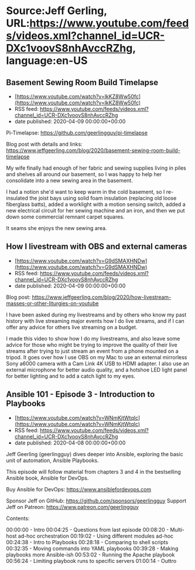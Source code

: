 # Source:Jeff Gerling, URL:https://www.youtube.com/feeds/videos.xml?channel_id=UCR-DXc1voovS8nhAvccRZhg, language:en-US

## Basement Sewing Room Build Timelapse
 - [https://www.youtube.com/watch?v=lkKZ8Ww50fc](https://www.youtube.com/watch?v=lkKZ8Ww50fc)
 - RSS feed: https://www.youtube.com/feeds/videos.xml?channel_id=UCR-DXc1voovS8nhAvccRZhg
 - date published: 2020-04-09 00:00:00+00:00

Pi-Timelapse: https://github.com/geerlingguy/pi-timelapse

Blog post with details and links: https://www.jeffgeerling.com/blog/2020/basement-sewing-room-build-timelapse

My wife finally had enough of her fabric and sewing supplies living in piles and shelves all around our basement, so I was happy to help her consolidate into a new sewing area in the basement.

I had a notion she'd want to keep warm in the cold basement, so I re-insulated the joist bays using solid foam insulation (replacing old loose fiberglass batts), added a worklight with a motion sensing switch, added a new electrical circuit for her sewing machine and an iron, and then we put down some commercial remnant carpet squares.

It seams she enjoys the new sewing area.

## How I livestream with OBS and external cameras
 - [https://www.youtube.com/watch?v=G9dSMAXHNDw](https://www.youtube.com/watch?v=G9dSMAXHNDw)
 - RSS feed: https://www.youtube.com/feeds/videos.xml?channel_id=UCR-DXc1voovS8nhAvccRZhg
 - date published: 2020-04-09 00:00:00+00:00

Blog post: https://www.jeffgeerling.com/blog/2020/how-livestream-masses-or-other-liturgies-on-youtube

I have been asked during my livestreams and by others who know my past history with live streaming major events how I do live streams, and if I can offer any advice for others live streaming on a budget.

I made this video to show how I do my livestreams, and also leave some advice for those who might be trying to improve the quality of their live streams after trying to just stream an event from a phone mounted on a tripod. It goes over how I use OBS on my Mac to use an external mirrorless Sony a6000 camera with a Cam Link 4K USB to HDMI adapter. I also use an external microphone for better audio quality, and a hotshoe LED light panel for better lighting and to add a catch light to my eyes.

## Ansible 101 - Episode 3 - Introduction to Playbooks
 - [https://www.youtube.com/watch?v=WNmKjtWtqIc](https://www.youtube.com/watch?v=WNmKjtWtqIc)
 - RSS feed: https://www.youtube.com/feeds/videos.xml?channel_id=UCR-DXc1voovS8nhAvccRZhg
 - date published: 2020-04-08 00:00:00+00:00

Jeff Geerling (geerlingguy) dives deeper into Ansible, exploring the basic unit of automation, Ansible Playbooks.

This episode will follow material from chapters 3 and 4 in the bestselling Ansible book, Ansible for DevOps.

Buy Ansible for DevOps: https://www.ansiblefordevops.com

Sponsor Jeff on GitHub: https://github.com/sponsors/geerlingguy
Support Jeff on Patreon: https://www.patreon.com/geerlingguy

Contents:

00:00:00 - Intro
00:04:25 - Questions from last episode
00:08:20 - Multi-host ad-hoc orchestration
00:19:02 - Using different modules ad-hoc
00:24:38 - Intro to Playbooks
00:28:18 - Comparing to shell scripts
00:32:35 - Moving commands into YAML playbooks
00:39:28 - Making playbooks more Ansible-ish
00:53:02 - Running the Apache playbook
00:56:24 - Limiting playbook runs to specific servers
01:00:14 - Outtro

